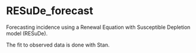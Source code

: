 # RESuDe_forecast

Forecasting incidence using a Renewal Equation with Susceptible Depletion model (RESuDe).

The fit to observed data is done with Stan.

